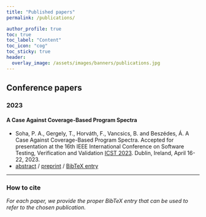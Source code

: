 ```yaml
---
title: "Published papers"
permalink: /publications/

author_profile: true
toc: true
toc_label: "Content"
toc_icon: "cog"
toc_sticky: true
header:
  overlay_image: /assets/images/banners/publications.jpg
---
```

## Conference papers

### 2023

#### A Case Against Coverage-Based Program Spectra

- Soha, P. A., Gergely, T., Horváth, F., Vancsics, B. and Beszédes, Á. A Case Against Coverage-Based Program Spectra. Accepted for presentation at the 16th IEEE International Conference on Software Testing, Verification and Validation [ICST 2023](https://conf.researchr.org/home/icst-2023). Dublin, Ireland, April 16-22, 2023. 
- [abstract](http://www.inf.u-szeged.hu/~beszedes/research/SGH23.html) / [preprint](http://www.inf.u-szeged.hu/~beszedes/research/SGH23.pdf) / [BibTeX entry](http://www.inf.u-szeged.hu/~beszedes/research/SGH23.bib)

---

### How to cite

*For each paper, we provide the proper BibTeX entry that can be used to refer to the chosen publication.*